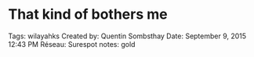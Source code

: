 # That kind of bothers me

Tags: wilayahks
Created by: Quentin Sombsthay
Date: September 9, 2015 12:43 PM
Réseau: Surespot
notes: gold